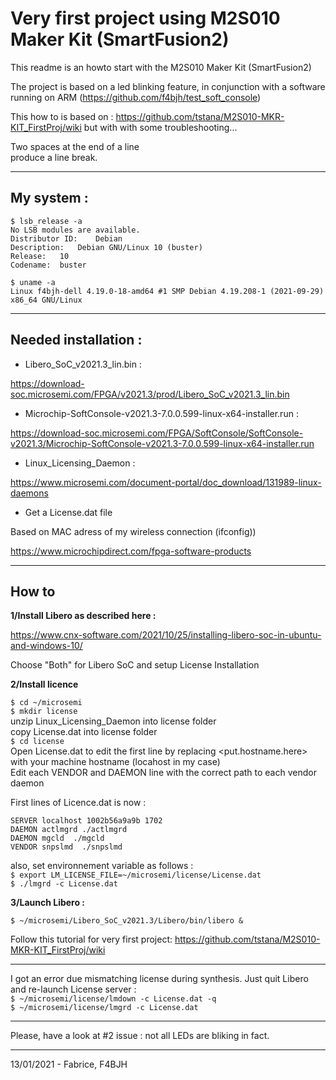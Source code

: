 Very first project using M2S010 Maker Kit (SmartFusion2)
========================================================

This readme is an howto start with the M2S010 Maker Kit (SmartFusion2)

The project is based on a led blinking feature, in conjunction with a software running on ARM (https://github.com/f4bjh/test_soft_console)


This how to is based on : https://github.com/tstana/M2S010-MKR-KIT_FirstProj/wiki 
but with with some troubleshooting...



Two spaces at the end of a line  
produce a line break.



---

My system :
-----------

`$ lsb_release -a`  
`No LSB modules are available.`  
`Distributor ID:	Debian`  
`Description:	Debian GNU/Linux 10 (buster)`  
`Release:	10`  
`Codename:	buster`	

 `$ uname -a`  
 `Linux f4bjh-dell 4.19.0-18-amd64 #1 SMP Debian 4.19.208-1 (2021-09-29) x86_64 GNU/Linux`

---

Needed installation :
---------------------

- Libero_SoC_v2021.3_lin.bin :

https://download-soc.microsemi.com/FPGA/v2021.3/prod/Libero_SoC_v2021.3_lin.bin

- Microchip-SoftConsole-v2021.3-7.0.0.599-linux-x64-installer.run :

https://download-soc.microsemi.com/FPGA/SoftConsole/SoftConsole-v2021.3/Microchip-SoftConsole-v2021.3-7.0.0.599-linux-x64-installer.run

- Linux_Licensing_Daemon :

https://www.microsemi.com/document-portal/doc_download/131989-linux-daemons

- Get a License.dat file

Based on MAC adress of my wireless connection (ifconfig))

https://www.microchipdirect.com/fpga-software-products

---

How to
----------

**1/Install Libero as described here :**


https://www.cnx-software.com/2021/10/25/installing-libero-soc-in-ubuntu-and-windows-10/

Choose "Both" for Libero SoC and setup License Installation

**2/Install licence**


`$ cd ~/microsemi`  
`$ mkdir license`  
unzip Linux_Licensing_Daemon into license folder  
copy License.dat into license folder  
`$ cd license`  
Open License.dat to edit the first line by replacing <put.hostname.here> with your machine hostname (locahost in my case)  
Edit each VENDOR and DAEMON line with the correct path to each vendor daemon  

First lines of Licence.dat is now :

`SERVER localhost 1002b56a9a9b 1702`  
`DAEMON actlmgrd ./actlmgrd`  
`DAEMON mgcld  ./mgcld`  
`VENDOR snpslmd  ./snpslmd`  

also, set environnement variable as follows :  
`$ export LM_LICENSE_FILE=~/microsemi/license/License.dat`  
`$ ./lmgrd -c License.dat`  

**3/Launch Libero :**  


`$ ~/microsemi/Libero_SoC_v2021.3/Libero/bin/libero &`  

Follow this tutorial for very first project:
https://github.com/tstana/M2S010-MKR-KIT_FirstProj/wiki

---

I got an error due mismatching license during synthesis. Just quit Libero and re-launch License server   :  
`$ ~/microsemi/license/lmdown -c License.dat -q`  
`$ ~/microsemi/license/lmgrd -c License.dat`  

---

Please, have a look at #2 issue : not all LEDs are bliking in fact.


---

13/01/2021 - Fabrice, F4BJH
